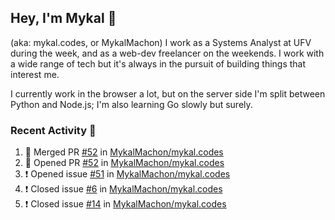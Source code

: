 ## Hey, I'm Mykal 👋 
(aka: mykal.codes, or MykalMachon) I work as a Systems Analyst at UFV during the week, and as a web-dev freelancer on the weekends. I work with a wide range of tech but it's always in the pursuit of building things that interest me. 

I currently work in the browser a lot, but on the server side I'm split between Python and Node.js; I'm also learning Go slowly but surely.

### Recent Activity 🚀

<!--START_SECTION:activity-->
1. 🎉 Merged PR [#52](https://github.com/MykalMachon/mykal.codes/pull/52) in [MykalMachon/mykal.codes](https://github.com/MykalMachon/mykal.codes)
2. 💪 Opened PR [#52](https://github.com/MykalMachon/mykal.codes/pull/52) in [MykalMachon/mykal.codes](https://github.com/MykalMachon/mykal.codes)
3. ❗️ Opened issue [#51](https://github.com/MykalMachon/mykal.codes/issues/51) in [MykalMachon/mykal.codes](https://github.com/MykalMachon/mykal.codes)
4. ❗️ Closed issue [#6](https://github.com/MykalMachon/mykal.codes/issues/6) in [MykalMachon/mykal.codes](https://github.com/MykalMachon/mykal.codes)
5. ❗️ Closed issue [#14](https://github.com/MykalMachon/mykal.codes/issues/14) in [MykalMachon/mykal.codes](https://github.com/MykalMachon/mykal.codes)
<!--END_SECTION:activity-->
